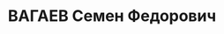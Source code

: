 ---
title: ВАГАЕВ Семен Федорович
description: '(?) 1905 г.р., русский, уроженец Истокский район. Образование: среднее.'
---